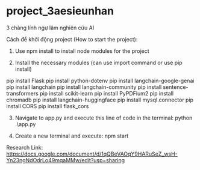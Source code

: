# project_3aesieunhan
3 chàng lính ngự lâm nghiên cứu AI 




Cách để khởi động project (How to start the project):

1. Use npm install to install node modules for the project

2. Install the necessary modules (can use import command or use pip install)



  pip install Flask
  pip install python-dotenv
  pip install langchain-google-genai
  pip install langchain
  pip install langchain-community
  pip install sentence-transformers
  pip install scikit-learn
  pip install PyPDFium2
  pip install chromadb
  pip install langchain-huggingface
  pip install mysql.connector
  pip install CORS
  pip install flask_cors

3. Navigate to app.py and execute this line of code in the terminal: python .\app.py

4. Create a new terminal and execute: npm start


Research Link: https://docs.google.com/document/d/1qQBeVAOqY9HARuSeZ_wsH-Yn23ngNdOdrLo49mqaMMw/edit?usp=sharing
